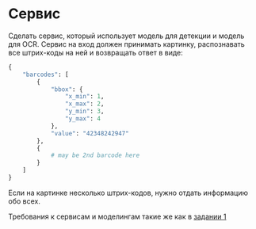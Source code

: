 # Сервис

Сделать сервис, который использует модель для детекции и модель для OCR.
Сервис на вход должен принимать картинку, распознавать все штрих-коды на ней и возвращать ответ в виде:

```python
{
    "barcodes": [
        {
            "bbox": {
                "x_min": 1,
                "x_max": 2,
                "y_min": 3,
                "y_max": 4
            },
            "value": "42348242947"
        },
        {
            # may be 2nd barcode here
        }
    ]
}
```

Если на картинке несколько штрих-кодов, нужно отдать информацию обо всех.

Требования к сервисам и моделингам такие же как в [задании 1](../hw-01/README.md)
